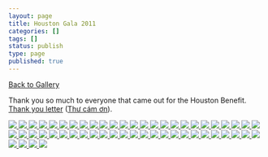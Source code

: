 ```yaml
---
layout: page
title: Houston Gala 2011
categories: []
tags: []
status: publish
type: page
published: true
---
```

<p><a title="Gallery" href="/events/gallery/">Back to Gallery</a></p>

Thank you so much to everyone that came out for the Houston Benefit. [Thank you letter](/events/thank-you-letter.html) ([Thư cám ơn](/events/thu-cam-on.html)).

<!-- Darkbox -->
<div class="darkbox">
<a href="http://vietnamvac.isamonkey.org/gallery/houston-2011/img_1691kysignature.jpg" data-darkbox="houston-2011">
  <img src="http://vietnamvac.isamonkey.org/gallery/houston-2011/thumbs/img_1691kysignature.jpg" />
</a>
<a href="http://vietnamvac.isamonkey.org/gallery/houston-2011/mg_1606kysignature.jpg" data-darkbox="houston-2011">
  <img src="http://vietnamvac.isamonkey.org/gallery/houston-2011/thumbs/mg_1606kysignature.jpg" />
</a>
<a href="http://vietnamvac.isamonkey.org/gallery/houston-2011/mg_1607kysignature.jpg" data-darkbox="houston-2011">
  <img src="http://vietnamvac.isamonkey.org/gallery/houston-2011/thumbs/mg_1607kysignature.jpg" />
</a>
<a href="http://vietnamvac.isamonkey.org/gallery/houston-2011/mg_1611kysignature.jpg" data-darkbox="houston-2011">
  <img src="http://vietnamvac.isamonkey.org/gallery/houston-2011/thumbs/mg_1611kysignature.jpg" />
</a>
<a href="http://vietnamvac.isamonkey.org/gallery/houston-2011/mg_1616kysignature.jpg" data-darkbox="houston-2011">
  <img src="http://vietnamvac.isamonkey.org/gallery/houston-2011/thumbs/mg_1616kysignature.jpg" />
</a>
<a href="http://vietnamvac.isamonkey.org/gallery/houston-2011/mg_1623kysignature.jpg" data-darkbox="houston-2011">
  <img src="http://vietnamvac.isamonkey.org/gallery/houston-2011/thumbs/mg_1623kysignature.jpg" />
</a>
<a href="http://vietnamvac.isamonkey.org/gallery/houston-2011/mg_1626kysignature.jpg" data-darkbox="houston-2011">
  <img src="http://vietnamvac.isamonkey.org/gallery/houston-2011/thumbs/mg_1626kysignature.jpg" />
</a>
<a href="http://vietnamvac.isamonkey.org/gallery/houston-2011/mg_1630kysignature.jpg" data-darkbox="houston-2011">
  <img src="http://vietnamvac.isamonkey.org/gallery/houston-2011/thumbs/mg_1630kysignature.jpg" />
</a>
<a href="http://vietnamvac.isamonkey.org/gallery/houston-2011/mg_1641kysignature.jpg" data-darkbox="houston-2011">
  <img src="http://vietnamvac.isamonkey.org/gallery/houston-2011/thumbs/mg_1641kysignature.jpg" />
</a>
<a href="http://vietnamvac.isamonkey.org/gallery/houston-2011/mg_1650kysignature.jpg" data-darkbox="houston-2011">
  <img src="http://vietnamvac.isamonkey.org/gallery/houston-2011/thumbs/mg_1650kysignature.jpg" />
</a>
<a href="http://vietnamvac.isamonkey.org/gallery/houston-2011/mg_1664kysignature.jpg" data-darkbox="houston-2011">
  <img src="http://vietnamvac.isamonkey.org/gallery/houston-2011/thumbs/mg_1664kysignature.jpg" />
</a>
<a href="http://vietnamvac.isamonkey.org/gallery/houston-2011/mg_1668kysignature.jpg" data-darkbox="houston-2011">
  <img src="http://vietnamvac.isamonkey.org/gallery/houston-2011/thumbs/mg_1668kysignature.jpg" />
</a>
<a href="http://vietnamvac.isamonkey.org/gallery/houston-2011/mg_1670kysignature.jpg" data-darkbox="houston-2011">
  <img src="http://vietnamvac.isamonkey.org/gallery/houston-2011/thumbs/mg_1670kysignature.jpg" />
</a>
<a href="http://vietnamvac.isamonkey.org/gallery/houston-2011/mg_1675kysignature.jpg" data-darkbox="houston-2011">
  <img src="http://vietnamvac.isamonkey.org/gallery/houston-2011/thumbs/mg_1675kysignature.jpg" />
</a>
<a href="http://vietnamvac.isamonkey.org/gallery/houston-2011/mg_1678kysignature.jpg" data-darkbox="houston-2011">
  <img src="http://vietnamvac.isamonkey.org/gallery/houston-2011/thumbs/mg_1678kysignature.jpg" />
</a>
<a href="http://vietnamvac.isamonkey.org/gallery/houston-2011/mg_1681kysignature.jpg" data-darkbox="houston-2011">
  <img src="http://vietnamvac.isamonkey.org/gallery/houston-2011/thumbs/mg_1681kysignature.jpg" />
</a>
<a href="http://vietnamvac.isamonkey.org/gallery/houston-2011/mg_1682kysignature.jpg" data-darkbox="houston-2011">
  <img src="http://vietnamvac.isamonkey.org/gallery/houston-2011/thumbs/mg_1682kysignature.jpg" />
</a>
<a href="http://vietnamvac.isamonkey.org/gallery/houston-2011/mg_1683kysignature.jpg" data-darkbox="houston-2011">
  <img src="http://vietnamvac.isamonkey.org/gallery/houston-2011/thumbs/mg_1683kysignature.jpg" />
</a>
<a href="http://vietnamvac.isamonkey.org/gallery/houston-2011/mg_1684kysignature.jpg" data-darkbox="houston-2011">
  <img src="http://vietnamvac.isamonkey.org/gallery/houston-2011/thumbs/mg_1684kysignature.jpg" />
</a>
<a href="http://vietnamvac.isamonkey.org/gallery/houston-2011/mg_1686kysignature.jpg" data-darkbox="houston-2011">
  <img src="http://vietnamvac.isamonkey.org/gallery/houston-2011/thumbs/mg_1686kysignature.jpg" />
</a>
<a href="http://vietnamvac.isamonkey.org/gallery/houston-2011/mg_1711kysignature.jpg" data-darkbox="houston-2011">
  <img src="http://vietnamvac.isamonkey.org/gallery/houston-2011/thumbs/mg_1711kysignature.jpg" />
</a>
<a href="http://vietnamvac.isamonkey.org/gallery/houston-2011/mg_1716kysignature.jpg" data-darkbox="houston-2011">
  <img src="http://vietnamvac.isamonkey.org/gallery/houston-2011/thumbs/mg_1716kysignature.jpg" />
</a>
<a href="http://vietnamvac.isamonkey.org/gallery/houston-2011/mg_1728kysignature.jpg" data-darkbox="houston-2011">
  <img src="http://vietnamvac.isamonkey.org/gallery/houston-2011/thumbs/mg_1728kysignature.jpg" />
</a>
<a href="http://vietnamvac.isamonkey.org/gallery/houston-2011/mg_1731kysignature.jpg" data-darkbox="houston-2011">
  <img src="http://vietnamvac.isamonkey.org/gallery/houston-2011/thumbs/mg_1731kysignature.jpg" />
</a>
<a href="http://vietnamvac.isamonkey.org/gallery/houston-2011/mg_1735kysignature.jpg" data-darkbox="houston-2011">
  <img src="http://vietnamvac.isamonkey.org/gallery/houston-2011/thumbs/mg_1735kysignature.jpg" />
</a>
<a href="http://vietnamvac.isamonkey.org/gallery/houston-2011/mg_1736kysignature.jpg" data-darkbox="houston-2011">
  <img src="http://vietnamvac.isamonkey.org/gallery/houston-2011/thumbs/mg_1736kysignature.jpg" />
</a>
<a href="http://vietnamvac.isamonkey.org/gallery/houston-2011/mg_1748kysignature.jpg" data-darkbox="houston-2011">
  <img src="http://vietnamvac.isamonkey.org/gallery/houston-2011/thumbs/mg_1748kysignature.jpg" />
</a>
<a href="http://vietnamvac.isamonkey.org/gallery/houston-2011/mg_1760kysignature.jpg" data-darkbox="houston-2011">
  <img src="http://vietnamvac.isamonkey.org/gallery/houston-2011/thumbs/mg_1760kysignature.jpg" />
</a>
<a href="http://vietnamvac.isamonkey.org/gallery/houston-2011/mg_1764kysignature.jpg" data-darkbox="houston-2011">
  <img src="http://vietnamvac.isamonkey.org/gallery/houston-2011/thumbs/mg_1764kysignature.jpg" />
</a>
<a href="http://vietnamvac.isamonkey.org/gallery/houston-2011/mg_1772kysignature.jpg" data-darkbox="houston-2011">
  <img src="http://vietnamvac.isamonkey.org/gallery/houston-2011/thumbs/mg_1772kysignature.jpg" />
</a>
<a href="http://vietnamvac.isamonkey.org/gallery/houston-2011/mg_1782kysignature.jpg" data-darkbox="houston-2011">
  <img src="http://vietnamvac.isamonkey.org/gallery/houston-2011/thumbs/mg_1782kysignature.jpg" />
</a>
<a href="http://vietnamvac.isamonkey.org/gallery/houston-2011/mg_1783kysignature.jpg" data-darkbox="houston-2011">
  <img src="http://vietnamvac.isamonkey.org/gallery/houston-2011/thumbs/mg_1783kysignature.jpg" />
</a>
<a href="http://vietnamvac.isamonkey.org/gallery/houston-2011/mg_1799kysignature.jpg" data-darkbox="houston-2011">
  <img src="http://vietnamvac.isamonkey.org/gallery/houston-2011/thumbs/mg_1799kysignature.jpg" />
</a>
<a href="http://vietnamvac.isamonkey.org/gallery/houston-2011/mg_1800kysignature.jpg" data-darkbox="houston-2011">
  <img src="http://vietnamvac.isamonkey.org/gallery/houston-2011/thumbs/mg_1800kysignature.jpg" />
</a>
<a href="http://vietnamvac.isamonkey.org/gallery/houston-2011/mg_1819kysignature.jpg" data-darkbox="houston-2011">
  <img src="http://vietnamvac.isamonkey.org/gallery/houston-2011/thumbs/mg_1819kysignature.jpg" />
</a>
<a href="http://vietnamvac.isamonkey.org/gallery/houston-2011/mg_1845kysignature.jpg" data-darkbox="houston-2011">
  <img src="http://vietnamvac.isamonkey.org/gallery/houston-2011/thumbs/mg_1845kysignature.jpg" />
</a>
<a href="http://vietnamvac.isamonkey.org/gallery/houston-2011/mg_1861kysignature.jpg" data-darkbox="houston-2011">
  <img src="http://vietnamvac.isamonkey.org/gallery/houston-2011/thumbs/mg_1861kysignature.jpg" />
</a>
<a href="http://vietnamvac.isamonkey.org/gallery/houston-2011/mg_1868kysignature.jpg" data-darkbox="houston-2011">
  <img src="http://vietnamvac.isamonkey.org/gallery/houston-2011/thumbs/mg_1868kysignature.jpg" />
</a>
<a href="http://vietnamvac.isamonkey.org/gallery/houston-2011/mg_1869kysignature.jpg" data-darkbox="houston-2011">
  <img src="http://vietnamvac.isamonkey.org/gallery/houston-2011/thumbs/mg_1869kysignature.jpg" />
</a>
<a href="http://vietnamvac.isamonkey.org/gallery/houston-2011/mg_1871kysignature.jpg" data-darkbox="houston-2011">
  <img src="http://vietnamvac.isamonkey.org/gallery/houston-2011/thumbs/mg_1871kysignature.jpg" />
</a>
<a href="http://vietnamvac.isamonkey.org/gallery/houston-2011/mg_1882kysignature.jpg" data-darkbox="houston-2011">
  <img src="http://vietnamvac.isamonkey.org/gallery/houston-2011/thumbs/mg_1882kysignature.jpg" />
</a>
<a href="http://vietnamvac.isamonkey.org/gallery/houston-2011/mg_1887kysignature.jpg" data-darkbox="houston-2011">
  <img src="http://vietnamvac.isamonkey.org/gallery/houston-2011/thumbs/mg_1887kysignature.jpg" />
</a>
<a href="http://vietnamvac.isamonkey.org/gallery/houston-2011/mg_1888kysignature.jpg" data-darkbox="houston-2011">
  <img src="http://vietnamvac.isamonkey.org/gallery/houston-2011/thumbs/mg_1888kysignature.jpg" />
</a>
<a href="http://vietnamvac.isamonkey.org/gallery/houston-2011/mg_1904kysignature.jpg" data-darkbox="houston-2011">
  <img src="http://vietnamvac.isamonkey.org/gallery/houston-2011/thumbs/mg_1904kysignature.jpg" />
</a>
<a href="http://vietnamvac.isamonkey.org/gallery/houston-2011/mg_1907kysignature.jpg" data-darkbox="houston-2011">
  <img src="http://vietnamvac.isamonkey.org/gallery/houston-2011/thumbs/mg_1907kysignature.jpg" />
</a>
<a href="http://vietnamvac.isamonkey.org/gallery/houston-2011/mg_1908kysignature.jpg" data-darkbox="houston-2011">
  <img src="http://vietnamvac.isamonkey.org/gallery/houston-2011/thumbs/mg_1908kysignature.jpg" />
</a>
<a href="http://vietnamvac.isamonkey.org/gallery/houston-2011/mg_1929kysignature.jpg" data-darkbox="houston-2011">
  <img src="http://vietnamvac.isamonkey.org/gallery/houston-2011/thumbs/mg_1929kysignature.jpg" />
</a>
<a href="http://vietnamvac.isamonkey.org/gallery/houston-2011/mg_1933kysignature.jpg" data-darkbox="houston-2011">
  <img src="http://vietnamvac.isamonkey.org/gallery/houston-2011/thumbs/mg_1933kysignature.jpg" />
</a>
<a href="http://vietnamvac.isamonkey.org/gallery/houston-2011/mg_1934kysignature.jpg" data-darkbox="houston-2011">
  <img src="http://vietnamvac.isamonkey.org/gallery/houston-2011/thumbs/mg_1934kysignature.jpg" />
</a>
<a href="http://vietnamvac.isamonkey.org/gallery/houston-2011/mg_1935kysignature.jpg" data-darkbox="houston-2011">
  <img src="http://vietnamvac.isamonkey.org/gallery/houston-2011/thumbs/mg_1935kysignature.jpg" />
</a>
<a href="http://vietnamvac.isamonkey.org/gallery/houston-2011/mg_1943kysignature.jpg" data-darkbox="houston-2011">
  <img src="http://vietnamvac.isamonkey.org/gallery/houston-2011/thumbs/mg_1943kysignature.jpg" />
</a>
<a href="http://vietnamvac.isamonkey.org/gallery/houston-2011/mg_1945kysignature.jpg" data-darkbox="houston-2011">
  <img src="http://vietnamvac.isamonkey.org/gallery/houston-2011/thumbs/mg_1945kysignature.jpg" />
</a>
<a href="http://vietnamvac.isamonkey.org/gallery/houston-2011/mg_1946kysignature.jpg" data-darkbox="houston-2011">
  <img src="http://vietnamvac.isamonkey.org/gallery/houston-2011/thumbs/mg_1946kysignature.jpg" />
</a>
<a href="http://vietnamvac.isamonkey.org/gallery/houston-2011/mg_1955kysignature.jpg" data-darkbox="houston-2011">
  <img src="http://vietnamvac.isamonkey.org/gallery/houston-2011/thumbs/mg_1955kysignature.jpg" />
</a>

</div>
<!-- End darkbox -->
